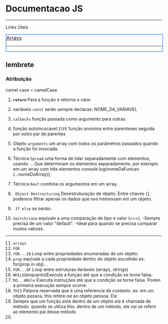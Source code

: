 # Documentacao JS
___
Links Úteis


<div 
style=
" width:100%; height:auto; 
border:2px solid #559ffb;
 font-size:16px;
 color: #fff;
">
<a href="https://www.w3schools.com/js/js_arrays.asp)">Arrays</a>
<hr/>



</div>


## lembrete 
### Atribuição
camel case = camelCase


1. <strong>`return` </strong> Para a função e retorna o valor

2. variáveis `const` serão sempre declaras: NOME_DA_VARIAVEL

3. `calbacks` função passada como argumento para outras

4. função autoincocavel.`IIFE` função anonima entre parenteses seguida por outro par de parentes
5. Objeto `arguments` um array com todos os parâmetros passados quando a função foi invocada.

6. Técnica `Spread` uma forma de lidar separadamente com elementos, usando ... Que determinam os elementos separadamente, por exemplo em um array com três elementos console.log(nomeDaFuncao (...nomeDoArray));
7. Técnica `Rest` combina os argumentos em um array.
8. ` Object Destructuring` Desestruturação de objeto. Entre chaves {}, podemos filtrar apenas os dados que nos interessam em um objeto.
9. ` If else` se senão.
10. `Switch/case` equivale a uma comparação de tipo e valor (===).  -Sempre precisa de um valor "default". -Ideal para quando se precisa comparar muitos valores.
___

11. `arrays`
12. `FOR`
13. `fOR...IN` Loop entre propriedades enumeradas de um objeto.
14. `prop` equivale a cada propriedade dentro do objeto escolhido ex: for(prop in obj)...
15. `FOR...OF` Loop entre estruturas iteráveis (arrays, strings)
16. `WHILE`(enquanto)Executa a função até que a condição se torne falsa.
17. `DO...WHile` Executa instruções até que a condição se torne falsa. Porém a primeira execução sempre ocorre.
18. `THIS` Palavra reservada que é uma referencia de contexto. ex: em um objeto pessoa, this refere-se ao objeto pessoa. Ele  
19. Sempre que um função está dentro de um objeto ela é chamada de método. quando se utiliza this. dentro de um método, ele vai se referir ao elemento pai desse método
20.   


